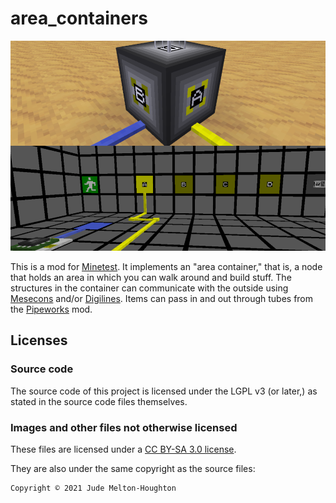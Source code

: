 # area\_containers

![The outside and inside of an area container](screenshot.png)

This is a mod for [Minetest][1]. It implements an "area container," that is,
a node that holds an area in which you can walk around and build stuff. The
structures in the container can communicate with the outside using
[Mesecons][2] and/or [Digilines][3]. Items can pass in and out through tubes
from the [Pipeworks][4] mod.

## Licenses

### Source code

The source code of this project is licensed under the LGPL v3 (or later,)
as stated in the source code files themselves.

### Images and other files not otherwise licensed

These files are licensed under a [CC BY-SA 3.0 license][5].

They are also under the same copyright as the source files:

    Copyright © 2021 Jude Melton-Houghton

[1]: https://www.minetest.net/
[2]: https://mesecons.net/
[3]: https://mesecons.net/digilines.html
[4]: https://gitlab.com/VanessaE/pipeworks/-/wikis/home
[5]: https://creativecommons.org/licenses/by-sa/3.0/
